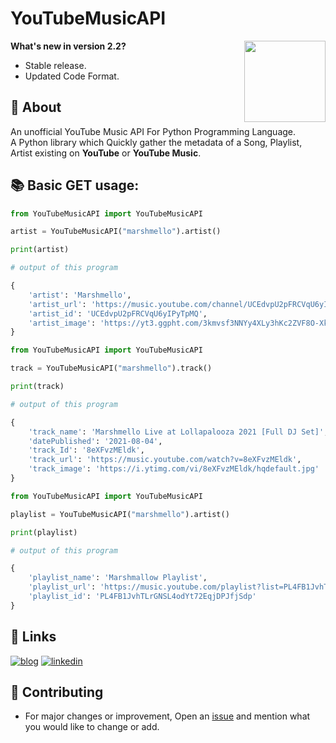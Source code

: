# YouTubeMusicAPI

<a href="https://raw.githubusercontent.com/sijey-praveen/YouTube-Music-API/Sijey/LICENSE"><img align="right" src="https://img.shields.io/badge/License-MIT-green?style=for-the-badge" width="130px"></a>

**What's new  in version 2.2?**

- Stable release.
- Updated Code Format.

## 📜 About
An unofficial YouTube Music API For Python Programming Language.<br>
A Python library which Quickly gather the metadata of a Song, Playlist, Artist existing on **YouTube** or **YouTube Music**.

## 📚 Basic GET usage:

```python
from YouTubeMusicAPI import YouTubeMusicAPI

artist = YouTubeMusicAPI("marshmello").artist()

print(artist)

# output of this program

{
    'artist': 'Marshmello', 
    'artist_url': 'https://music.youtube.com/channel/UCEdvpU2pFRCVqU6yIPyTpMQ', 
    'artist_id': 'UCEdvpU2pFRCVqU6yIPyTpMQ', 
    'artist_image': 'https://yt3.ggpht.com/3kmvsf3NNYy4XLy3hKc2ZVF8O-XkSaahtwUr3KW-YzJKMJsy...'
} 
```

```python
from YouTubeMusicAPI import YouTubeMusicAPI

track = YouTubeMusicAPI("marshmello").track()

print(track)

# output of this program

{
    'track_name': 'Marshmello Live at Lollapalooza 2021 [Full DJ Set]', 
    'datePublished': '2021-08-04', 
    'track_Id': '8eXFvzMEldk', 
    'track_url': 'https://music.youtube.com/watch?v=8eXFvzMEldk', 
    'track_image': 'https://i.ytimg.com/vi/8eXFvzMEldk/hqdefault.jpg'
}
```

```python
from YouTubeMusicAPI import YouTubeMusicAPI

playlist = YouTubeMusicAPI("marshmello").artist()

print(playlist)

# output of this program

{
    'playlist_name': 'Marshmallow Playlist', 
    'playlist_url': 'https://music.youtube.com/playlist?list=PL4FB1JvhTLrGNSL4odYt72EqjDPJfjSdp', 
    'playlist_id': 'PL4FB1JvhTLrGNSL4odYt72EqjDPJfjSdp'
}
```


## 🔗 Links
[![blog](https://img.shields.io/badge/DEV_Community-000?style=for-the-badge&logo=devdotto&logoColor=white)](https://dev.to/sijeypraveen/youtube-music-api-ecj)
[![linkedin](https://img.shields.io/badge/PyPI-000?style=for-the-badge&logo=pypi&logoColor=white)](https://pypi.org/project/YouTubeMusicAPI/)

## 🤝 Contributing
- For major changes or improvement, Open an <a href="https://github.com/sijey-praveen/YouTube-Music-API/issues">issue</a> and mention what you would like to change or add. 

